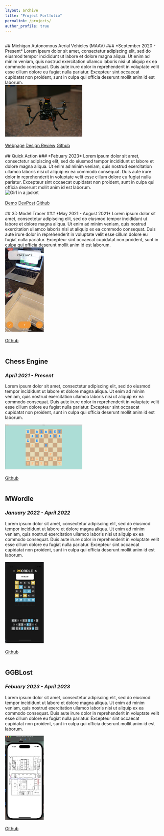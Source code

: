 ```yaml
---
layout: archive
title: "Project Portfolio"
permalink: /projects/
author_profile: true
---
```

<br>
## Michigan Autonomous Aerial Vehicles (MAAV)
### *September 2020 - Present*
Lorem ipsum dolor sit amet, consectetur adipiscing elit, sed do eiusmod tempor incididunt ut labore et dolore magna aliqua. Ut enim ad minim veniam, quis nostrud exercitation ullamco laboris nisi ut aliquip ex ea commodo consequat. Duis aute irure dolor in reprehenderit in voluptate velit esse cillum dolore eu fugiat nulla pariatur. Excepteur sint occaecat cupidatat non proident, sunt in culpa qui officia deserunt mollit anim id est laborum.
<div markdown="0" width="50%">    
    <img src="../images/drone.jpeg" alt="MAAV test drone" width="50%">
</div>
<br>
<div markdown="0">
    <a href="https://maavumich.org/" class="btn btn--info">Webpage</a>
    <a href="https://docs.google.com/presentation/d/1obzl3fJCuWeA-hCnCTQ13xH2WXBVU-1d5_IXDnswb-c/edit?usp=sharing" class="btn btn--info">Design Review</a>
    <a href="https://github.com/MAAV-Software/mission9-2022" class="btn btn--info">Github</a>
</div>
<br>
## Quick Action
### *Febuary 2023*
Lorem ipsum dolor sit amet, consectetur adipiscing elit, sed do eiusmod tempor incididunt ut labore et dolore magna aliqua. Ut enim ad minim veniam, quis nostrud exercitation ullamco laboris nisi ut aliquip ex ea commodo consequat. Duis aute irure dolor in reprehenderit in voluptate velit esse cillum dolore eu fugiat nulla pariatur. Excepteur sint occaecat cupidatat non proident, sunt in culpa qui officia deserunt mollit anim id est laborum.
<div markdown="0" width="50%">    
    <img src="../images/quickaction.png" alt="Girl in a jacket" width="50%">
</div>
<br>
<div markdown="0">    
    <a href="https://www.youtube.com/watch?v=JFAROM2cqHY&ab_channel=AndrewScheffer" class="btn btn--info">Demo</a>
    <a href="https://devpost.com/software/quick-action" class="btn btn--info">DevPost</a>
    <a href="https://github.com/schefferac2020/QuickAction" class="btn btn--info">Github</a>
</div>
<br>
## 3D Model Tracer
### *May 2021 - August 2021*
Lorem ipsum dolor sit amet, consectetur adipiscing elit, sed do eiusmod tempor incididunt ut labore et dolore magna aliqua. Ut enim ad minim veniam, quis nostrud exercitation ullamco laboris nisi ut aliquip ex ea commodo consequat. Duis aute irure dolor in reprehenderit in voluptate velit esse cillum dolore eu fugiat nulla pariatur. Excepteur sint occaecat cupidatat non proident, sunt in culpa qui officia deserunt mollit anim id est laborum.
<div markdown="0">    
    <img src="../images/3dmodeltracer.png" alt="Girl in a jacket" width="25%">
</div>
<br>
<div markdown="0">    
    <a href="https://github.com/schefferac2020/3DModelTracer" class="btn btn--info">Github</a>
</div>
<br>


## Chess Engine
### *April 2021 - Present*
Lorem ipsum dolor sit amet, consectetur adipiscing elit, sed do eiusmod tempor incididunt ut labore et dolore magna aliqua. Ut enim ad minim veniam, quis nostrud exercitation ullamco laboris nisi ut aliquip ex ea commodo consequat. Duis aute irure dolor in reprehenderit in voluptate velit esse cillum dolore eu fugiat nulla pariatur. Excepteur sint occaecat cupidatat non proident, sunt in culpa qui officia deserunt mollit anim id est laborum.
<div markdown="0" width="25%">    
    <img src="../images/chess.png" alt="Girl in a jacket" width="50%">
</div>
<br>
<div markdown="0">
    <a href="https://github.com/schefferac2020/ChessEngine" class="btn btn--info">Github</a>
</div>
<br>

## MWordle
### *January 2022 - April 2022*
Lorem ipsum dolor sit amet, consectetur adipiscing elit, sed do eiusmod tempor incididunt ut labore et dolore magna aliqua. Ut enim ad minim veniam, quis nostrud exercitation ullamco laboris nisi ut aliquip ex ea commodo consequat. Duis aute irure dolor in reprehenderit in voluptate velit esse cillum dolore eu fugiat nulla pariatur. Excepteur sint occaecat cupidatat non proident, sunt in culpa qui officia deserunt mollit anim id est laborum.
<div markdown="0">    
    <img src="../images/mwordle.png" alt="Girl in a jacket" width="25%">
</div>
<br>
<div markdown="0">    
    <a href="https://github.com/michiganhackers/MWordle" class="btn btn--info">Github</a>
</div>
<br>

<!-- ## Meal Deals
Lorem ipsum dolor sit amet, consectetur adipiscing elit, sed do eiusmod tempor incididunt ut labore et dolore magna aliqua. Ut enim ad minim veniam, quis nostrud exercitation ullamco laboris nisi ut aliquip ex ea commodo consequat. Duis aute irure dolor in reprehenderit in voluptate velit esse cillum dolore eu fugiat nulla pariatur. Excepteur sint occaecat cupidatat non proident, sunt in culpa qui officia deserunt mollit anim id est laborum.
![Thing](../images/treble_qualitative.png) 
<div markdown="0" align="center">    
    <a href="../files/OMR.pdf" class="btn btn--info">Paper</a>
    <a href="https://docs.google.com/presentation/d/1gJXebLtSk_aEQmRz560zlnhtEXsTd7i0ni7cTAFL8mE/edit?usp=sharing" class="btn btn--info">Pitch Deck</a>
    <a href="https://github.com/AshwinS27/TrebleInTheSheets" class="btn btn--info">Github</a>
</div> -->

## GGBLost
### *Febuary 2023 - April 2023*
Lorem ipsum dolor sit amet, consectetur adipiscing elit, sed do eiusmod tempor incididunt ut labore et dolore magna aliqua. Ut enim ad minim veniam, quis nostrud exercitation ullamco laboris nisi ut aliquip ex ea commodo consequat. Duis aute irure dolor in reprehenderit in voluptate velit esse cillum dolore eu fugiat nulla pariatur. Excepteur sint occaecat cupidatat non proident, sunt in culpa qui officia deserunt mollit anim id est laborum.
<div markdown="0">    
    <img src="../images/GGBLost.png" alt="Girl in a jacket" width="25%">
</div>
<br>
<div markdown="0">    
    <a href="https://github.com/AshwinS27/TrebleInTheSheets" class="btn btn--info">Github</a>
</div>

